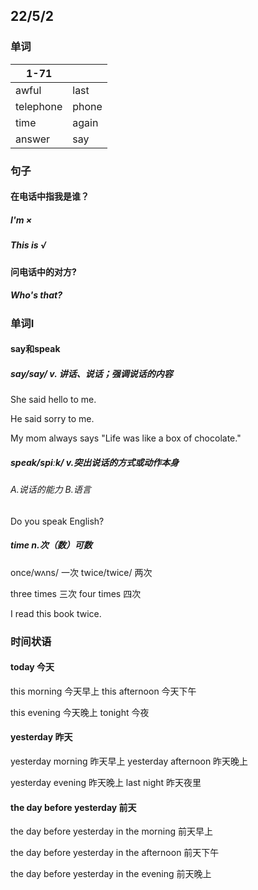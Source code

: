 ## 22/5/2

### 单词

| 1-71      |       |
| --------- | ----- |
| awful     | last  |
| telephone | phone |
| time      | again |
| answer    | say   |

### 句子

#### 在电话中指我是谁？

##### I'm ×

##### This is √

#### 问电话中的对方?

##### Who's that?

### 单词I

#### say和speak

##### say/say/ v. 讲话、说话；强调说话的内容

She said hello to me.

He said sorry to me.

My mom always says "Life was like a box of chocolate."

##### speak/spiːk/ v.突出说话的方式或动作本身

###### A.说话的能力		B.语言

Do you speak English?

##### time n.次（数）可数

once/wʌns/ 一次	twice/twice/ 两次

three times 三次	four times 四次

I read this book twice.

### 时间状语

#### today 今天

this morning 今天早上	this afternoon 今天下午

this evening 今天晚上	tonight 今夜

#### yesterday 昨天

yesterday morning 昨天早上	yesterday afternoon 昨天晚上

yesterday evening 昨天晚上	last night 昨天夜里

#### the day before yesterday 前天

the day before yesterday in the morning 前天早上

the day before yesterday in the afternoon 前天下午

the day before yesterday in the evening 前天晚上

